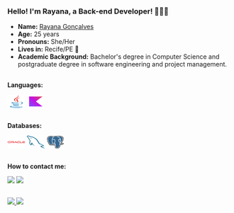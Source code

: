 ### Hello! I'm Rayana, a Back-end Developer! 👩🏽‍💻

 - <b>Name:</b>  <a href="https://rayanagoncalves.github.io/site-pessoal/#inicio">Rayana Gonçalves</a>
- <b>Age:</b> 25 years
- <b>Pronouns:</b> She/Her
- <b>Lives in:</b> Recife/PE 🌴 
- <b>Academic Background:</b>  Bachelor's degree in Computer Science and postgraduate degree in software engineering and project management.

##

<b>Languages:</b>
 
<div style="display: inline_block">
  <img align="center" alt="Rayana-Java" height="30" width="40" src="https://raw.githubusercontent.com/devicons/devicon/master/icons/java/java-original.svg">
 <img align="center" alt="Rayana-Kotlin" height="30" width="40" src="https://raw.githubusercontent.com/devicons/devicon/master/icons/kotlin/kotlin-original.svg">
</div><br>
 
<b>Databases:</b>
 
<div style="display: inline_block">
  <img align="center" alt="Rayana-Oracle" height="30" width="40" src="https://raw.githubusercontent.com/devicons/devicon/master/icons/oracle/oracle-original.svg">
  <img align="center" alt="Rayana-MySql" height="30" width="40" src="https://raw.githubusercontent.com/devicons/devicon/master/icons/mysql/mysql-original.svg">
  <img align="center" alt="Rayana-PostgreSql" height="30" width="40" src="https://raw.githubusercontent.com/devicons/devicon/master/icons/postgresql/postgresql-original.svg">
</div>
 
<br><b>How to contact me:</b><br>
 
<div> 
  <a href="mailto:rayana.goncalves.cunha@hotmail.com"><img src="https://img.shields.io/badge/Microsoft_Outlook-0078D4?style=for-the-badge&logo=microsoft-outlook&logoColor=white" target="_blank"></a>
  <a href="https://www.linkedin.com/in/rayana-gon%C3%A7alves-6b2b8747" target="_blank"><img src="https://img.shields.io/badge/-LinkedIn-%230077B5?style=for-the-badge&logo=linkedin&logoColor=white" target="_blank"></a> 
 
 </div>
 
##
 
<div>
  <a href="https://github.com/rayanagoncalves">
  <img height="180em" src="https://github-readme-stats.vercel.app/api?username=rayanagoncalves&theme=graywhite&show_icons=true"/>
  <img height="180em" src="https://github-readme-stats.vercel.app/api/top-langs/?username=rayanagoncalves&layout=compact&langs_count=7&theme=light"/>
   
<!--- ![Snake animation](https://github.com/rayanagoncalves/rayanagoncalves/blob/output/github-contribution-grid-snake.svg) -->
</div> 
 


